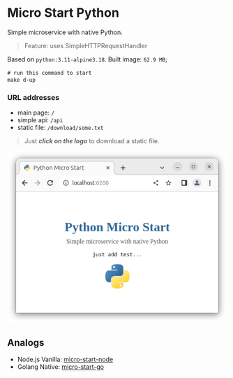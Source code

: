 # Micro Start Python

Simple microservice with native Python.

> Feature: uses SimpleHTTPRequestHandler

Based on `python:3.11-alpine3.18`. Built image: `62.9 MB`;
```shell
# run this command to start
make d-up
```

### URL addresses
- main page: `/`
- simple api: `/api`
- static file: `/download/some.txt`

> Just **_click on the logo_** to download a static file.

![img.png](img.png)

## Analogs
- Node.js Vanilla: [micro-start-node](https://github.com/phacman/micro-start-node)
- Golang Native: [micro-start-go](https://github.com/phacman/micro-start-go)
